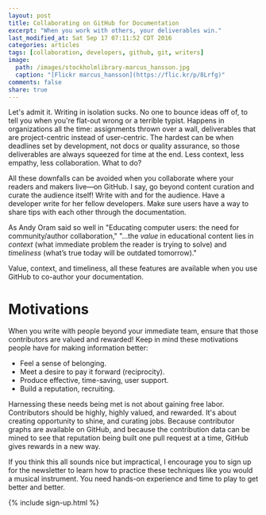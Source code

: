 ```yaml
---
layout: post
title: Collaborating on GitHub for Documentation
excerpt: "When you work with others, your deliverables win."
last_modified_at: Sat Sep 17 07:11:52 CDT 2016
categories: articles
tags: [collaboration, developers, github, git, writers]
image:
  path: /images/stockholmlibrary-marcus_hansson.jpg
  caption: "[Flickr marcus_hansson](https://flic.kr/p/8Lrfg)"
comments: false
share: true
---
```


Let's admit it. Writing in isolation sucks. No one to bounce ideas off of, to tell you when you're flat-out wrong or a terrible typist. Happens in organizations all the time: assignments thrown over a wall, deliverables that are project-centric instead of user-centric. The hardest can be when deadlines set by development, not docs or quality assurance, so those deliverables are always squeezed for time at the end. Less context, less empathy, less collaboration. What to do?

All these downfalls can be avoided when you collaborate where your readers and makers live&mdash;on GitHub. I say, go beyond content curation and curate the audience itself! Write with and for the audience. Have a developer write for her fellow developers. Make sure users have a way to share tips with each other through the documentation.

As Andy Oram said so well in "Educating computer users: the need for community/author collaboration," "...the *value* in educational content lies in *context* (what immediate problem the reader is trying to solve) and *timeliness* (what’s true today will be outdated tomorrow)."

Value, context, and timeliness, all these features are available when you use GitHub to co-author your documentation.

# Motivations

When you write with people beyond your immediate team, ensure that those contributors are valued and rewarded! Keep in mind these motivations people have for making information better:

* Feel a sense of belonging.
* Meet a desire to pay it forward (reciprocity).
* Produce effective, time-saving, user support.
* Build a reputation, recruiting.

Harnessing these needs being met is not about gaining free labor. Contributors should be highly, highly valued, and rewarded. It's about creating opportunity to shine, and curating jobs. Because contributor graphs are available on GitHub, and because the contribution data can be mined to see that reputation being built one pull request at a time, GitHub gives rewards in a new way.

If you think this all sounds nice but impractical, I encourage you to sign up for the newsletter to learn how to practice these techniques like you would a musical instrument. You need hands-on experience and time to play to get better and better.

{% include sign-up.html %}
